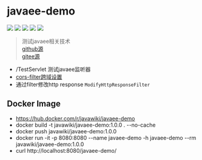 # javaee-demo
![](https://img.shields.io/static/v1?label=java&message=1.8&color=blue)
![](https://img.shields.io/static/v1?label=javaee&message=7.0&color=blue)
![](https://img.shields.io/static/v1?label=cors-filter&message=2.9&color=blue)
![](https://img.shields.io/static/v1?label=fastjson&message=1.2.78&color=blue)
![](https://img.shields.io/static/v1?label=junit&message=4.13.2&color=black)
> 测试javaee相关技术  
[github源](https://github.com/netbuffer/javaee-demo)  
[gitee源](https://gitee.com/netbuffer/javaee-demo)

* /TestServlet 测试javaee监听器
* [cors-filter跨域设置](http://software.dzhuvinov.com/cors-filter-installation.html)
* 通过filter修改http response `ModifyHttpResponseFilter`

## Docker Image
* https://hub.docker.com/r/javawiki/javaee-demo
* docker build -t javawiki/javaee-demo:1.0.0 . --no-cache
* docker push javawiki/javaee-demo:1.0.0
* docker run -it -p 8080:8080 --name javaee-demo -h javaee-demo  --rm javawiki/javaee-demo:1.0.0
* curl http://localhost:8080/javaee-demo/